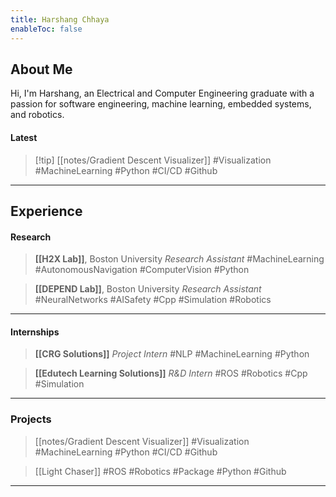 ```yaml
---
title: Harshang Chhaya
enableToc: false
---
```


## About Me

Hi, I'm Harshang, an Electrical and Computer Engineering graduate with a passion for software engineering, machine learning, embedded systems, and robotics.

#### Latest

>[!tip] [[notes/Gradient Descent Visualizer]]
> #Visualization #MachineLearning #Python #CI/CD #Github

---

## Experience

#### Research
> **[[H2X Lab]]**, Boston University
> _Research Assistant_
> #MachineLearning #AutonomousNavigation #ComputerVision #Python 

> **[[DEPEND Lab]]**, Boston University
> _Research Assistant_
> #NeuralNetworks #AISafety #Cpp #Simulation #Robotics 
---

#### Internships
> **[[CRG Solutions]]**
> _Project Intern_
> #NLP #MachineLearning #Python 

> **[[Edutech Learning Solutions]]**
> _R&D Intern_
> #ROS #Robotics #Cpp #Simulation 

---

### Projects

> [[notes/Gradient Descent Visualizer]]
#Visualization #MachineLearning #Python #CI/CD #Github

> [[Light Chaser]]
> #ROS #Robotics #Package #Python #Github

---
